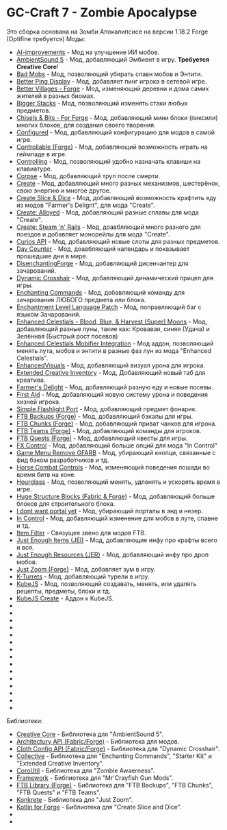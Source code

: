 # GC-Craft 7 - Zombie Apocalypse
Это сборка основана на Зомби Апокалипсисе на версии 1.18.2 Forge (Optifine требуется)
Моды:
- [AI-improvements](https://www.curseforge.com/minecraft/mc-mods/ai-improvements) - Мод на улучшение ИИ мобов.
- [AmbientSound 5](https://www.curseforge.com/minecraft/mc-mods/ambientsounds) - Мод, добавляющий Эмбиент в игру. **Требуется Creative Core**!
- [Bad Mobs](https://www.curseforge.com/minecraft/mc-mods/bad-mobs) - Мод, позволяющий убирать спавн мобов и Энтити.
- [Better Ping Display](https://www.curseforge.com/minecraft/mc-mods/better-ping-display) - Мод, добавляет пинг игрока в сетевой игре.
- [Better Villages - Forge](https://www.curseforge.com/minecraft/mc-mods/better-village-forge) - Мод, изменяющий деревни и дома самих жителей в разных биомах.
- [Bigger Stacks](https://www.curseforge.com/minecraft/mc-mods/bigger-stacks) - Мод, позволяющий изменять стаки любых предметов.
- [Chisels & Bits - For Forge](https://www.curseforge.com/minecraft/mc-mods/chisels-bits) - Мод, добавляющий мини блоки (пиксили) многих блоков, для создания своего творения.
- [Configured](https://www.curseforge.com/minecraft/mc-mods/configured) - Мод, добавляющий конфигурацию для модов в самой игре.
- [Controllable (Forge)](https://www.curseforge.com/minecraft/mc-mods/controllable) - Мод, добавляющий возможность играть на геймпаде в игре.
- [Controlling](https://www.curseforge.com/minecraft/mc-mods/controlling) - Мод, позволяющий удобно назначать клавиши на клавиатуре.
- [Corpse](https://www.curseforge.com/minecraft/mc-mods/corpse) - Мод, добавляющий труп после смерти.
- [Create](https://www.curseforge.com/minecraft/mc-mods/create) - Мод, добавляющий много разных механизмов, шестерёнок, свою энергию и многое другое.
- [Create Slice & Dice](https://www.curseforge.com/minecraft/mc-mods/slice-and-dice) - Мод, добавляющий возможность крафтить еду из модов "Farmer's Delignt", для мода "Create".
- [Create: Alloyed](https://www.curseforge.com/minecraft/mc-mods/create-alloyed) - Мод, добавляющий разные сплавы для мода "Create".
- [Create: Steam 'n' Rails](https://www.curseforge.com/minecraft/mc-mods/create-steam-n-rails) - Мод, доавбляющий много разного для поездов и добавляет монорейлы для мода "Create".
- [Curios API](https://www.curseforge.com/minecraft/mc-mods/curios) - Мод, добавляющий новые слоты для разных предметов.
- [Day Counter](https://www.curseforge.com/minecraft/mc-mods/day-counter) - Мод, доавбляющий календарь и показывает прошедшие дни в мире.
- [DisenchantingForge](https://www.curseforge.com/minecraft/mc-mods/disenchantingforge) - Мод, добавляющий дисенчантер для зачарований.
- [Dynamic Crosshair](https://www.curseforge.com/minecraft/mc-mods/dynamic-crosshair) - Мод, добавляющий динамический прицел для игры.
- [Enchanting Commands](https://www.curseforge.com/minecraft/mc-mods/enchanting-commands) - Мод, добавляющий команду для зачарования ЛЮБОГО предмета или блока.
- [Enchantment Level Language Patch](https://www.curseforge.com/minecraft/mc-mods/enchantment-level-language-patch) - Мод, поправляющий баг с языком Зачарований.
- [Enhanced Celestials - Blood, Blue, & Harvest (Super) Moons](https://www.curseforge.com/minecraft/mc-mods/enhanced-celestials) - Мод, добавляющий разные луны, такие как: Кровавая, синяя (Удача) и Зелённая (Быстрый рост посевов)
- [Enhanced Celestials Mobifier Integration](https://www.curseforge.com/minecraft/mc-mods/enhanced-celestials-mobifier-integration) - Мод аддон, позволяющий менять лута, мобов и энтити в разные фаз лун из мода "Enhanced Celestials".
- [EnhancedVisuals](https://www.curseforge.com/minecraft/mc-mods/enhancedvisuals) - Мод, добавляющий визуал урона для игрока.
- [Extended Creative Inventory](https://www.curseforge.com/minecraft/mc-mods/extended-creative-inventory) - Мод, Добавляющий новый таб для креатива.
- [Farmer's Delight](https://www.curseforge.com/minecraft/mc-mods/farmers-delight) - Мод, добавляющий разную еду и новые посевы.
- [First Aid](https://www.curseforge.com/minecraft/mc-mods/first-aid) - Мод, добавляющий новую систему урона и поведения хизней игрока.
- [Simple Flashlight Port](https://www.curseforge.com/minecraft/mc-mods/simple-flashlight-port) - Мод, добавляющий предмет фонарик.
- [FTB Backups (Forge)](https://www.curseforge.com/minecraft/mc-mods/ftb-backups-forge) - Мод, добавляющий бэкапы для игры.
- [FTB Chunks (Forge)](https://www.curseforge.com/minecraft/mc-mods/ftb-chunks-forge) - Мод, добавляющий приват чанков для игрока.
- [FTB Teams (Forge)](https://www.curseforge.com/minecraft/mc-mods/ftb-teams-forge) - Мод, добавляющий команды для игроков.
- [FTB Quests (Forge)](https://www.curseforge.com/minecraft/mc-mods/ftb-quests-forge) - Мод, добавляющий квесты для игры.
- [FX Control](https://legacy.curseforge.com/minecraft/mc-mods/fx-control) - Мод, добавляющий больше опций для мода "In Control"
- [Game Menu Remove GFARB](https://www.curseforge.com/minecraft/mc-mods/game-menu-remove-gfarb) - Мод, убирающий кнопци, связанные с фид бэком разработчиков и тд.
- [Horse Combat Controls](https://www.curseforge.com/minecraft/mc-mods/horse-combat-controls) - Мод, изменяющий поведения лошади во время битв на коне.
- [Hourglass](https://www.curseforge.com/minecraft/mc-mods/hourglass) - Мод, позволяющий менять, удленять и ускорять время в игре.
- [Huge Structure Blocks (Fabric & Forge)](https://www.curseforge.com/minecraft/mc-mods/huge-structure-blocks) - Мод, добавляющий больше блоков для строительного блока.
- [I dont want portal yet](https://www.curseforge.com/minecraft/mc-mods/i-dont-want-portal-yet) - Мод, убирающий порталы в энд и незер.
- [In Control](https://www.curseforge.com/minecraft/mc-mods/in-control) - Мод, добавляющий изменение для мобов в луте, спавне и тд.
- [Item Filter](https://www.curseforge.com/minecraft/mc-mods/item-filters) - Связущее звено для модов FTB.
- [Just Enough Items (JEI)](https://www.curseforge.com/minecraft/mc-mods/jei) - Мод, добавляющие инфу про крафты всего и вся.
- [Just Enough Resources (JER)](https://www.curseforge.com/minecraft/mc-mods/just-enough-resources-jer) - Мод, добавляющий инфу про дроп мобов.
- [Just Zoom (Forge)](https://www.curseforge.com/minecraft/mc-mods/just-zoom-forge) - Мод, добавляет зум в игру.
- [K-Turrets](https://www.curseforge.com/minecraft/mc-mods/k-turrets) - Мод, добавляющий турели в игру.
- [KubeJS](https://www.curseforge.com/minecraft/mc-mods/kubejs) - Мод, позволяющий создавать, менять, или удалять рецепты, предметы, блоки и тд.
- [KubeJS Create](https://www.curseforge.com/minecraft/mc-mods/kubejs-create) - Аддон к KubeJS.
- 
- 
- 
- 
- 
- 
- 
- 
- 
- 
- 
- 
- 
- 
- 

Библиотеки:
- [Creative Core](https://www.curseforge.com/minecraft/mc-mods/creativecore) - Библиотека для "AmbientSound 5".
- [Architectury API (Fabric/Forge)](https://www.curseforge.com/minecraft/mc-mods/architectury-api) - Библиотека для модов.
- [Cloth Config API (Fabric/Forge)](https://www.curseforge.com/minecraft/mc-mods/cloth-config) - Библиотека для "Dynamic Crosshair".
- [Collective](https://www.curseforge.com/minecraft/mc-mods/collective) - Библиотека для "Enchanting Commands", "Starter Kit" и "Extended Creative Inventory".
- [CoroUtil](https://www.curseforge.com/minecraft/mc-mods/coroutil) - Библиотека для "Zombie Awaerness".
- [Framework](https://www.curseforge.com/minecraft/mc-mods/framework) - Библиотека для "Mr'Crayfish Gun Mods".
- [FTB Library (Forge)](https://www.curseforge.com/minecraft/mc-mods/ftb-library-forge) - Библиотека для "FTB Backups", "FTB Chunks", "FTB Quests" и "FTB Teams".
- [Konkrete](https://www.curseforge.com/minecraft/mc-mods/konkrete) - Библиотека для "Just Zoom".
- [Kotlin for Forge](https://www.curseforge.com/minecraft/mc-mods/kotlin-for-forge) - Библиотека для "Create Slice and Dice".
- 
- 
